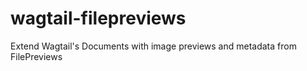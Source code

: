 # wagtail-filepreviews
Extend Wagtail's Documents with image previews and metadata from FilePreviews 
